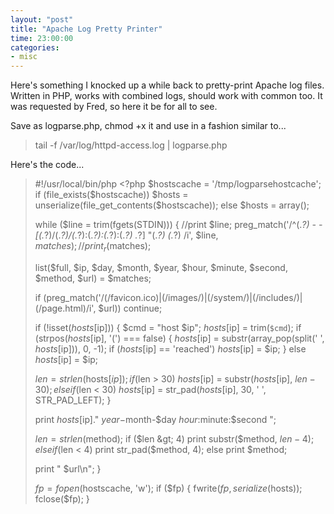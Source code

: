 ```yaml
---
layout: "post"
title: "Apache Log Pretty Printer"
time: 23:00:00
categories: 
- misc
---
```

Here's something I knocked up a while back to pretty-print Apache log files. Written in PHP, works with combined logs, should work with common too. It was requested by Fred, so here it be for all to see.

Save as logparse.php, chmod +x it and use in a fashion similar to...
<blockquote> tail -f /var/log/httpd-access.log | logparse.php</blockquote>
Here's the code...
<blockquote>#!/usr/local/bin/php
&lt;?php
$hostscache = '/tmp/logparsehostcache'; if (file_exists($hostscache))
$hosts = unserialize(file_get_contents($hostscache));
else
$hosts = array();

while ($line = trim(fgets(STDIN)))
{
//print $line;
preg_match('/^(.*?) \- \- \[(.*?)\/(.*?)\/(.*?):(.*?):(.*?):(.*?) .*?\] \"(.*?) (.*?) /i', $line, $matches);
//print_r($matches);

list($full, $ip, $day, $month, $year, $hour, $minute, $second, $method, $url) = $matches;

if (preg_match('/(\/favicon.ico)|(\/images\/)|(\/system\/)|(\/includes\/)|(\/page\.html)/i', $url))
continue;

if (!isset($hosts[$ip]))
{
$cmd = "host $ip";
$hosts[$ip] = trim(`$cmd`);
if (strpos($hosts[$ip], '(') === false)
{
$hosts[$ip] = substr(array_pop(split(' ', $hosts[$ip])), 0, -1);
if ($hosts[$ip] == 'reached')
$hosts[$ip] = $ip;
}
else
$hosts[$ip] = $ip;

$len = strlen($hosts[$ip]);
if ($len &gt; 30)
$hosts[$ip] = substr($hosts[$ip], $len-30);
elseif ($len &lt; 30)
$hosts[$ip] = str_pad($hosts[$ip], 30, ' ', STR_PAD_LEFT);
}

print $hosts[$ip]." $year-$month-$day $hour:$minute:$second ";

$len = strlen($method);
if ($len &gt; 4)
print substr($method, $len-4);
elseif ($len &lt; 4)
print str_pad($method, 4);
else
print $method;

print " $url\n";
}

$fp = fopen($hostscache, 'w');
if ($fp)
{
fwrite($fp, serialize($hosts));
fclose($fp);
}</blockquote>